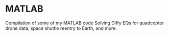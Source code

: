 # MATLAB
Compilation of some of my MATLAB code
Solving Diffy EQs for quadcopter drone data, space shuttle reentry to Earth, and more.
